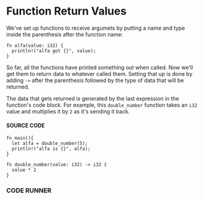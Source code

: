 # Function Return Values

We've set up functions to receive argumets
by putting a name and type inside the
parenthesis after the function name:

```rust,noplayground
fn alfa(value: i32) {
  println!("alfa got {}", value);
}
```

So far, all the functions have printed
something out when called. Now we'll
get them to return data to whatever
called them. Setting that up is done by adding
`->` after the parenthesis followed by
the type of data that will be returned.

The data that gets returned is generated
by the last expression in the function's
code block. For example, this `double_number`
function takes an `i32` value and multiplies
it by `2` as it's sending it back.

#### SOURCE CODE

```rust, noplayground, EXAMPLE1
fn main(){
  let alfa = double_number(5);
  println!("alfa is {}", alfa);
}

fn double_number(value: i32) -> i32 {
  value * 2
}
```

### CODE RUNNER

```rust, editable, CODE1

```
